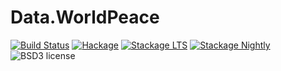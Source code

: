 
Data.WorldPeace
==========================

[![Build Status](https://secure.travis-ci.org/cdepillabout/world-peace.svg)](http://travis-ci.org/cdepillabout/world-peace)
[![Hackage](https://img.shields.io/hackage/v/world-peace.svg)](https://hackage.haskell.org/package/world-peace)
[![Stackage LTS](http://stackage.org/package/world-peace/badge/lts)](http://stackage.org/lts/package/world-peace)
[![Stackage Nightly](http://stackage.org/package/world-peace/badge/nightly)](http://stackage.org/nightly/package/world-peace)
![BSD3 license](https://img.shields.io/badge/license-BSD3-blue.svg)
